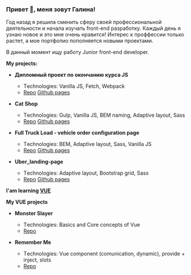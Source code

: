 ### Привет 👋, меня зовут Галина!

<!--
**GalinaGorbel/GalinaGorbel** is a ✨ _special_ ✨ repository because its `README.md` (this file) appears on your GitHub profile.

Here are some ideas to get you started:



- 🔭 I’m currently working on ...
- 🌱 I’m currently learning ...
- 👯 I’m looking to collaborate on ...
- 🤔 I’m looking for help with ...
- 💬 Ask me about ...
- 📫 How to reach me: ...
- 😄 Pronouns: ...
- ⚡ Fun fact: ...
-->
Год назад я решила сменить сферу своей профессиональной деятельности и начала изучать front-end разработку. Каждый день я узнаю новое и это мне очень нравится! Интерес к проффессии только растет, а мое портфолио пополняется новыми проектами.

В данный момент ищу работу Junior front-end developer.

<b>My projects:</b>
<ul><li><b>Дипломный проект по окончанию курса JS</b></li>
  <ul type="circle"><li>Тechnologies: Vanilla JS, Fetch, Webpack</li>
    <li>
         <a href="https://github.com/GalinaGorbel/diplom">Repo</a>
         <a href="https://galinagorbel.github.io/diplom/">Github pages</a>
    </li>
  </ul>
 <p></p>
    <li><b>Cat Shop</b></li>
  <ul type="circle"><li>Тechnologies: Gulp, Vanilla JS, BEM naming, Adaptive layout, Sass</li>
    <li>
         <a href="https://github.com/GalinaGorbel/CatShop">Repo</a>
         <a href="https://galinagorbel.github.io/CatShop_pages/">Github pages</a>
    </li>
  </ul>
<p></p>
  <li><b>Full Truck Load - vehicle order configuration page</b></li>
  <ul type="circle"><li>Тechnologies: BEM, Adaptive layout, Sass, Vanilla JS</li>
    <li>
         <a href="https://github.com/GalinaGorbel/FTL">Repo</a>
         <a href="https://galinagorbel.github.io/FTL/">Github pages</a>
    </li>
  </ul>
<p></p>
  <li><b>Uber_landing-page</b></li>
  <ul type="circle"><li>Тechnologies: Adaptive layout, Bootstrap grid, Sass</li>
    <li>
        <a href="https://github.com/GalinaGorbel/Uber_landing-page">Repo</a>
        <a href="https://galinagorbel.github.io/Uber_landing-page/">Github pages</a>
    </li>
  </ul>
</ul>

<b>I'am learning <a href="https://vuejs.org/">VUE</a></b>

<b>My VUE projects</b>
<ul><li><b>Monster Slayer</b></li>
  <ul type="circle"><li>Тechnologies: Basics and Core concepts of Vue</li>
        <li>
         <a href="https://github.com/GalinaGorbel/Monster-Slayer---Vue-">Repo</a>
    </li>
  </ul>
</ul>    
<p></p>
  <ul><li><b>Remember Me</b></li>
  <ul type="circle"><li>Тechnologies: Vue component (comunication, dynamic), provide + inject, slots</li>
        <li>
         <a href="https://github.com/GalinaGorbel/Monster-Slayer---Vue-">Repo</a>
    </li>
  </ul>  
</ul>    
